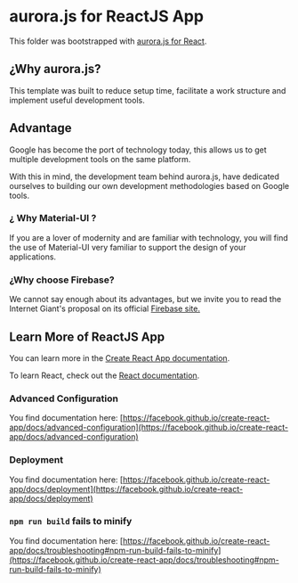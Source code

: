 # aurora.js for ReactJS App

This folder was bootstrapped with [aurora.js for React](https://github.com/arcaela/aurora/tree/master/core).

## ¿Why aurora.js?

This template was built to reduce setup time, facilitate a work structure and implement useful development tools.

## Advantage

Google has become the port of technology today, this allows us to get multiple development tools on the same platform.

With this in mind, the development team behind aurora.js, have dedicated ourselves to building our own development methodologies based on Google tools.

### ¿ Why Material-UI ?
If you are a lover of modernity and are familiar with technology, you will find the use of Material-UI very familiar to support the design of your applications.

### ¿Why choose Firebase?
We cannot say enough about its advantages, but we invite you to read the Internet Giant's proposal on its official [Firebase site.](https://firebase.google.com/)



## Learn More of ReactJS App

You can learn more in the [Create React App documentation](https://facebook.github.io/create-react-app/docs/getting-started).

To learn React, check out the [React documentation](https://reactjs.org/).

### Advanced Configuration

You find documentation  here: [https://facebook.github.io/create-react-app/docs/advanced-configuration](https://facebook.github.io/create-react-app/docs/advanced-configuration)

### Deployment

You find documentation here: [https://facebook.github.io/create-react-app/docs/deployment](https://facebook.github.io/create-react-app/docs/deployment)

### `npm run build` fails to minify

You find documentation  here: [https://facebook.github.io/create-react-app/docs/troubleshooting#npm-run-build-fails-to-minify](https://facebook.github.io/create-react-app/docs/troubleshooting#npm-run-build-fails-to-minify)
